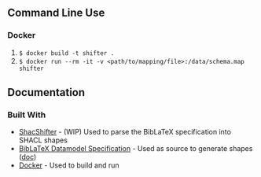 ## Command Line Use

### Docker

1. ` $ docker build -t shifter . `
2. ` $ docker run --rm -it -v <path/to/mapping/file>:/data/schema.map shifter `



## Documentation

### Built With

* [ShacShifter](https://github.com/AKSW/ShacShifter) - (WIP) Used to parse the BibLaTeX specification into SHACL shapes
* [BibLaTeX Datamodel Specification](https://github.com/plk/biblatex/blob/dev/tex/latex/biblatex/blx-dm.def) - Used as source to generate shapes ([doc](http://mirror.physik-pool.tu-berlin.de/pub/CTAN/macros/latex/exptl/biblatex/doc/biblatex.pdf))
* [Docker](https://www.docker.com/) - Used to build and run
